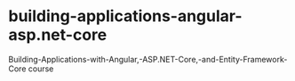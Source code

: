 # building-applications-angular-asp.net-core
Building-Applications-with-Angular,-ASP.NET-Core,-and-Entity-Framework-Core course
